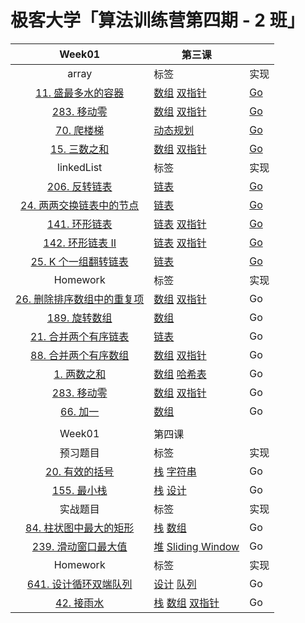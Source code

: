 # 极客大学「算法训练营第四期 - 2 班」

| Week01 | 第三课 |  |
| :---: | --- | --- |
|array|标签 |实现
|[11. 盛最多水的容器](https://leetcode-cn.com/problems/container-with-most-water/)| [数组](https://leetcode-cn.com/tag/array/) [双指针](https://leetcode-cn.com/tag/two-pointers/) | [Go](https://github.com/custergo/study_algo/blob/master/6.algorithm004-02/week01/array/leetcode11.go)
|[283. 移动零](https://leetcode-cn.com/problems/move-zeroes/) | [数组](https://leetcode-cn.com/tag/array/) [双指针](https://leetcode-cn.com/tag/two-pointers/) | [Go](https://github.com/custergo/study_algo/blob/master/6.algorithm004-02/week01/array/leetcode283.go)
|[70. 爬楼梯](https://leetcode-cn.com/problems/climbing-stairs/) | [动态规划](https://leetcode-cn.com/tag/dynamic-programming/)| [Go](https://github.com/custergo/study_algo/blob/master/6.algorithm004-02/week01/array/leetcode70.go)
|[15. 三数之和](https://leetcode-cn.com/problems/3sum/) | [数组](https://leetcode-cn.com/tag/array/) [双指针](https://leetcode-cn.com/tag/two-pointers/)| [Go](https://github.com/custergo/study_algo/blob/master/6.algorithm004-02/week01/array/leetcode15.go)
|linkedList|标签 |实现
|[206. 反转链表](https://leetcode-cn.com/problems/reverse-linked-list/)| [链表](https://leetcode-cn.com/tag/linked-list/)|[Go](https://github.com/custergo/study_algo/blob/master/6.algorithm004-02/week01/linkedlist/leetcode206.go)
|[24. 两两交换链表中的节点](https://leetcode-cn.com/problems/swap-nodes-in-pairs/)| [链表](https://leetcode-cn.com/tag/linked-list/)|[Go](https://github.com/custergo/study_algo/blob/master/6.algorithm004-02/week01/linkedlist/leetcode24.go)
|[141. 环形链表](https://leetcode-cn.com/problems/linked-list-cycle/)| [链表](https://leetcode-cn.com/tag/linked-list/) [双指针](https://leetcode-cn.com/tag/two-pointers/)|[Go](https://github.com/custergo/study_algo/blob/master/6.algorithm004-02/week01/linkedlist/leetcode141.go)
|[142. 环形链表 II](https://leetcode-cn.com/problems/linked-list-cycle-ii/)| [链表](https://leetcode-cn.com/tag/linked-list/) [双指针](https://leetcode-cn.com/tag/two-pointers/)|[Go](https://github.com/custergo/study_algo/blob/master/6.algorithm004-02/week01/linkedlist/leetcode142.go)
|[25. K 个一组翻转链表](https://leetcode-cn.com/problems/reverse-nodes-in-k-group/)| [链表](https://leetcode-cn.com/tag/linked-list/)|[Go](https://github.com/custergo/study_algo/blob/master/6.algorithm004-02/week01/linkedlist/leetcode25.go)
|Homework|标签 |实现
|[26. 删除排序数组中的重复项](https://leetcode-cn.com/problems/remove-duplicates-from-sorted-array/)| [数组](https://leetcode-cn.com/tag/array/) [双指针](https://leetcode-cn.com/tag/two-pointers/) | Go
|[189. 旋转数组](https://leetcode-cn.com/problems/rotate-array/)| [数组](https://leetcode-cn.com/tag/array/)| Go
|[21. 合并两个有序链表](https://leetcode-cn.com/problems/merge-two-sorted-lists/)| [链表](https://leetcode-cn.com/tag/linked-list/)|Go
|[88. 合并两个有序数组](https://leetcode-cn.com/problems/merge-sorted-array/)| [数组](https://leetcode-cn.com/tag/array/) [双指针](https://leetcode-cn.com/tag/two-pointers/) | Go
|[1. 两数之和](https://leetcode-cn.com/problems/two-sum/)| [数组](https://leetcode-cn.com/tag/array/) [哈希表](https://leetcode-cn.com/tag/hash-table/) | Go
|[283. 移动零](https://leetcode-cn.com/problems/move-zeroes/) | [数组](https://leetcode-cn.com/tag/array/) [双指针](https://leetcode-cn.com/tag/two-pointers/) | Go
|[66. 加一](https://leetcode-cn.com/problems/plus-one/)| [数组](https://leetcode-cn.com/tag/array/)| Go
|  |  |  |
| Week01 | 第四课 |  |
|预习题目|标签 |实现
|[20. 有效的括号](https://leetcode-cn.com/problems/valid-parentheses/description/)| [栈](https://leetcode-cn.com/tag/stack/) [字符串](https://leetcode-cn.com/tag/string/) | Go
|[155. 最小栈](https://leetcode-cn.com/problems/min-stack/)| [栈](https://leetcode-cn.com/tag/stack/) [设计](https://leetcode-cn.com/tag/design/) | Go
|实战题目|标签 |实现
|[84. 柱状图中最大的矩形](https://leetcode-cn.com/problems/largest-rectangle-in-histogram/)| [栈](https://leetcode-cn.com/tag/stack/) [数组](https://leetcode-cn.com/tag/array/)| Go
|[239. 滑动窗口最大值](https://leetcode-cn.com/problems/sliding-window-maximum/)| [堆](https://leetcode-cn.com/tag/heap/) [Sliding Window](https://leetcode-cn.com/tag/sliding-window/) | Go
|Homework|标签 |实现
|[641. 设计循环双端队列](https://leetcode-cn.com/problems/design-circular-deque/?utm_source=LCUS&utm_medium=ip_redirect_q_uns&utm_campaign=transfer2china)| [设计](https://leetcode-cn.com/tag/design/) [队列](https://leetcode-cn.com/tag/queue/)| Go
|[42. 接雨水](https://leetcode-cn.com/problems/trapping-rain-water/?utm_source=LCUS&utm_medium=ip_redirect_q_uns&utm_campaign=transfer2china)| [栈](https://leetcode-cn.com/tag/stack/) [数组](https://leetcode-cn.com/tag/array/) [双指针](https://leetcode-cn.com/tag/two-pointers/)| Go